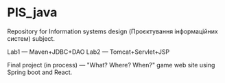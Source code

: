 # PIS_java
Repository for Information systems design (Проєктування інформаційних систем) subject.

Lab1 — Maven+JDBC+DAO
Lab2 — Tomcat+Servlet+JSP

Final project (in process) — "What? Where? When?" game web site using Spring boot and React. 
